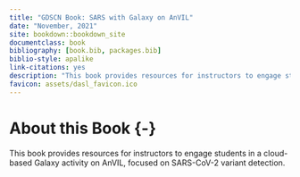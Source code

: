 ```yaml
---
title: "GDSCN Book: SARS with Galaxy on AnVIL"
date: "November, 2021"
site: bookdown::bookdown_site
documentclass: book
bibliography: [book.bib, packages.bib]
biblio-style: apalike
link-citations: yes
description: "This book provides resources for instructors to engage students in a cloud-based Galaxy activity on AnVIL, focused on SARS-CoV-2 variant detection."
favicon: assets/dasl_favicon.ico
---
```




# About this Book {-}

This book provides resources for instructors to engage students in a cloud-based Galaxy activity on AnVIL, focused on SARS-CoV-2 variant detection.
